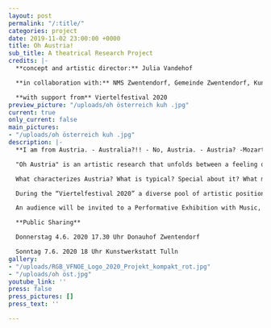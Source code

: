 ```yaml
---
layout: post
permalink: "/:title/"
categories: project
date: 2019-11-02 23:00:00 +0000
title: Oh Austria!
sub_title: A theatrical Research Project
credits: |-
  **concept and artistic director:** Julia Vandehof

  **in collaboration with:** NMS Zwentendorf, Gemeinde Zwentendorf, Kunstwerkstatt Tulln, artists from Tulln

  **with support from** Viertelfestival 2020
preview_picture: "/uploads/oh österreich kuh .jpg"
current: true
only_current: false
main_pictures:
- "/uploads/oh österreich kuh .jpg"
description: |-
  **I am from Austria. - Australia?!! - No, Austria. - Austria? -Mozart... Schnitzel... .... Sound of Music?? - Ohhhh...AUSTRIA!**

  "Oh Austria" is an artistic research that unfolds between a feeling of homesickness, homeland love and the critical discussion about the "identity" of Austria and the term "home”

  What characterizes Austria? What is typical? Special about it? What makes it my home? What makes it feel my home? And what does this popular term “Home” actually really mean?

  During the “Viertelfestival 2020” a diverse pool of artistic positions will be developed in several research workshops.

  An audience will be invited to a Performative Exhibition with Music, Theatre, Performances, and Installation to encounter the individual artistic approaches.

  **Public Sharing**

  Donnerstag 4.6. 2020 17.30 Uhr Donauhof Zwentendorf

  Sonntag 7.6. 2020 18 Uhr Kunstwerkstatt Tulln
gallery:
- "/uploads/RGB_VFNOE_Logo_2020_Projekt_kompakt_rot.jpg"
- "/uploads/oh öst.jpg"
youtube_link: ''
press: false
press_pictures: []
press_text: ''

---
```


